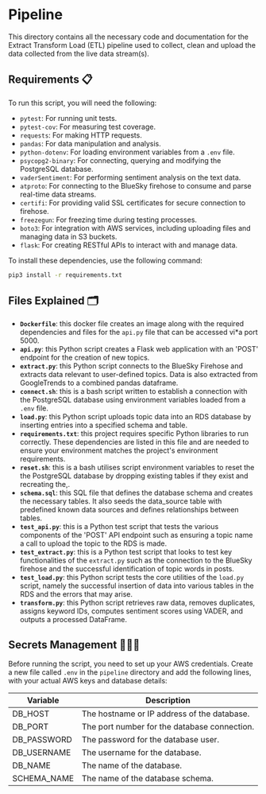 # Pipeline

This directory contains all the necessary code and documentation for the Extract Transform Load (ETL) pipeline used to collect, clean and upload the data collected from the live data stream(s).

## Requirements 📋

To run this script, you will need the following:
- `pytest`: For running unit tests.
- `pytest-cov`: For measuring test coverage.
- `requests`: For making HTTP requests.
- `pandas`: For data manipulation and analysis.
- `python-dotenv`: For loading environment variables from a `.env` file.
- `psycopg2-binary`: For connecting, querying and modifying the PostgreSQL database.
- `vaderSentiment`: For performing sentiment analysis on the text data.
- `atproto`: For connecting to the BlueSky firehose to consume and parse real-time data streams.
- `certifi`: For providing valid SSL certificates for secure connection to firehose.
- `freezegun`: For freezing time during testing processes.
- `boto3`: For integration with AWS services, including uploading files and managing data in S3 buckets.
- `flask`: For creating RESTful APIs to interact with and manage data.


To install these dependencies, use the following command:

```zsh
pip3 install -r requirements.txt
```

## Files Explained 🗂️
- **`Dockerfile`**: this docker file creates an image along with the required dependencies and files for the `api.py` file that can be accessed vi*a port 5000.
- **`api.py`**: this Python script creates a Flask web application with an 'POST' endpoint for the creation of new topics.
- **`extract.py`**: this Python script connects to the BlueSky Firehose and extracts data relevant to user-defined topics. Data is also extracted from GoogleTrends to a combined pandas dataframe. 
- **`connect.sh`**: this is a bash script written to establish a connection with the PostgreSQL database using environment variables loaded from a `.env` file.
- **`load.py`**: this Python script uploads topic data into an RDS database by inserting entries into a specified schema and table.
- **`requirements.txt`**: this project requires specific Python libraries to run correctly. These dependencies are listed in this file and are needed to ensure your environment matches the project's environment requirements.
- **`reset.sh`**: this is a bash utilises script environment variables to reset the the PostgreSQL database by dropping existing tables if they exist and recreating the,.
- **`schema.sql`**: this SQL file that defines the database schema and creates the necessary tables. It also seeds the data_source table with predefined known data sources and defines relationships between tables.
- **`test_api.py`**: this is a Python test script that tests the various components of the 'POST' API endpoint such as ensuring a topic name a call to upload the topic to the RDS is made.
- **`test_extract.py`**: this is a Python test script that looks to test key functionalities of the `extract.py` such as the connection to the BlueSky firehose and the successful identification of topic words in posts.
- **`test_load.py`**: this Python script tests the core utilities of the `load.py` script, namely the successful insertion of data into various tables in the RDS and the errors that may arise.
- **`transform.py`**: this Python script retrieves raw data, removes duplicates, assigns keyword IDs, computes sentiment scores using VADER, and outputs a processed DataFrame.

## Secrets Management 🕵🏽‍♂️
Before running the script, you need to set up your AWS credentials. Create a new file called `.env` in the `pipeline` directory and add the following lines, with your actual AWS keys and database details:

| Variable         | Description                                      |
|------------------|--------------------------------------------------|
| DB_HOST          | The hostname or IP address of the database.      |
| DB_PORT          | The port number for the database connection.     |
| DB_PASSWORD      | The password for the database user.              |
| DB_USERNAME          | The username for the database.                   |
| DB_NAME          | The name of the database.                        |
| SCHEMA_NAME      | The name of the database schema.                 |
